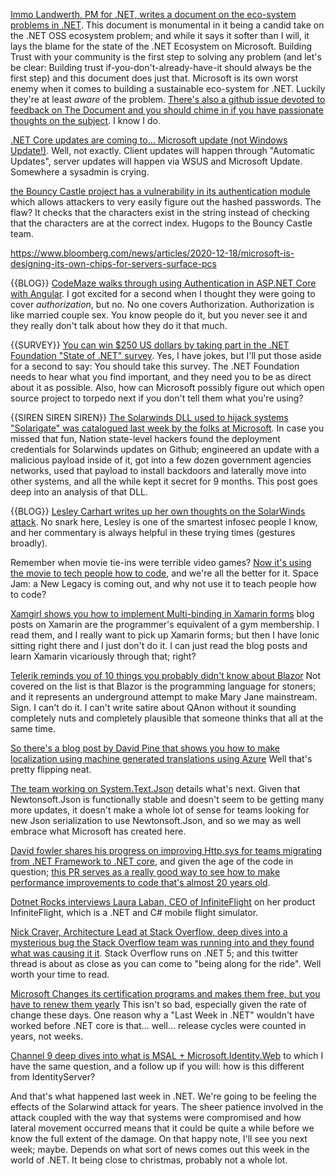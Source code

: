 [Immo Landwerth, PM for .NET, writes a document on the eco-system problems in .NET](https://github.com/microsoft/dotnet/blob/214c8c343587461f161198cdf5e9084abddde179/docs/ecosystem-issues.md).  This document is monumental in it being a candid take on the .NET OSS ecosystem problem; and while it says it softer than I will, it lays the blame for the state of the .NET Ecosystem on Microsoft.  Building Trust with your community is the first step to solving any problem (and let's be clear: Building trust if-you-don't-already-have-it should always be the first step) and this document does just that.  Microsoft is its own worst enemy when it comes to building a sustainable eco-system for .NET.  Luckily they're at least *aware* of the problem.  [There's also a github issue devoted to feedback on The Document and you should chime in if you have passionate thoughts on the subject](https://github.com/dotnet-foundation/ecosystem-growth/issues/7). I know I do.

[.NET Core updates are coming to... Microsoft update  (not Windows Update!)](https://devblogs.microsoft.com/dotnet/net-core-updates-coming-to-microsoft-update/).  Well, not exactly. Client updates will happen through "Automatic Updates", server updates will happen via WSUS and Microsoft Update.  Somewhere a sysadmin is crying.

[the Bouncy Castle project has a vulnerability in its authentication module](https://www.bleepingcomputer.com/news/security/bouncy-castle-crypto-authentication-bypass-vulnerability-revealed/) which allows attackers to very easily figure out the hashed passwords.  The flaw? It checks that the characters exist in the string instead of checking that the characters are at the correct index.  Hugops to the Bouncy Castle team.

https://www.bloomberg.com/news/articles/2020-12-18/microsoft-is-designing-its-own-chips-for-servers-surface-pcs

{{BLOG}} [CodeMaze walks through using Authentication in ASP.NET Core with Angular](https://code-maze.com/angular-authentication-aspnet-identity/).  I got excited for a second when I thought they were going to cover *authorization*, but no. No one covers Authorization.  Authorization is like married couple sex. You know people do it, but you never see it and they really don't talk about how they do it that much.

{{SURVEY}} [You can win $250 US dollars by taking part in the .NET Foundation "State of .NET" survey](https://dotnetfoundation.org/about/survey). Yes, I have jokes, but I'll put those aside for a second to say: You should take this survey.  The .NET Foundation needs to hear what you find important, and they need you to be as direct about it as possible.  Also, how can Microsoft possibly figure out which open source project to torpedo next if you don't tell them what you're using?

{{SIREN SIREN SIREN}}  [The Solarwinds DLL used to hijack systems "Solarigate" was catalogued last week by the folks at Microsoft](https://www.microsoft.com/security/blog/2020/12/18/analyzing-solorigate-the-compromised-dll-file-that-started-a-sophisticated-cyberattack-and-how-microsoft-defender-helps-protect/).  In case you missed that fun, Nation state-level hackers found the deployment credentials for Solarwinds updates on Github; engineered an update with a malicious payload inside of it, got into a few dozen government agencies networks, used that payload to install backdoors and laterally move into other systems, and all the while kept it secret for 9 months.   This post goes deep into an analysis of that DLL.


{{BLOG}} [Lesley Carhart writes up her own thoughts on the SolarWinds attack](https://tisiphone.net/2020/12/13/uh-oh-orion/). No snark here, Lesley is one of the smartest infosec people I know, and her commentary is always helpful in these trying times (gestures broadly).

Remember when movie tie-ins were terrible video games? [Now it's using the movie to tech people how to code](https://blogs.microsoft.com/blog/2020/12/14/microsoft-teams-up-with-warner-bros-lebron-james-and-bugs-bunny-to-empower-a-new-generation-of-developers/), and we're all the better for it.  Space Jam: a New Legacy is coming out, and why not use it to teach people how to code?  

[Xamgirl shows you how to implement Multi-binding in Xamarin forms](https://xamgirl.com/understanding-multi-binding-in-xamarin-forms/) blog posts on Xamarin are the programmer's equivalent of a gym membership. I read them, and I really want to pick up Xamarin forms; but then I have Ionic sitting right there and I just don't do it.   I can just read the blog posts and learn Xamarin vicariously through that; right?

[Telerik reminds you of 10 things you probably didn't know about Blazor](https://www.telerik.com/blogs/10-blazor-features-you-probably-didnt-know) Not covered on the list is that Blazor is the programming language for stoners; and it represents an underground attempt to make Mary Jane mainstream. Sign.  I can't do it.  I can't write satire about QAnon without it sounding completely nuts and completely plausible that someone thinks that all at the same time.

[So there's a blog post by David Pine that shows you how to make localization using machine generated translations using Azure](https://devblogs.microsoft.com/dotnet/localize-net-applications-with-machine-translation/) Well that's pretty flipping neat.

[The team working on System.Text.Json](https://devblogs.microsoft.com/dotnet/whats-next-for-system-text-json/) details what's next.  Given that Newtonsoft.Json is functionally stable and doesn't seem to be getting many more updates, it doesn't make a whole lot of sense for teams looking for new Json serialization to use Newtonsoft.Json, and so we may as well embrace what Microsoft has created here.  

[David fowler shares his progress on improving Http.sys for teams migrating from .NET Framework to .NET core](https://twitter.com/davidfowl/status/1336310346383060993?s=20), and given the age of the code in question; [this PR serves as a really good way to see how to make performance improvements to code that's almost 20 years old](https://github.com/dotnet/aspnetcore/issues/22022).

[Dotnet Rocks interviews Laura Laban, CEO of InfiniteFlight](https://twitter.com/richcampbell/status/1339646994575441924) on her product InfiniteFlight, which is a .NET and C# mobile flight simulator.

[Nick Craver, Architecture Lead at Stack Overflow, deep dives into a mysterious bug the Stack Overflow team was running into and they found what was causing it it](https://twitter.com/Nick_Craver/status/1339700970603855876). Stack Overflow runs on .NET 5; and this twitter thread is about as close as you can come to "being along for the ride". Well worth your time to read.

[Microsoft Changes its certification programs and makes them free, but you have to renew them yearly](https://www.theregister.com/2020/12/17/microsoft_certification/)  This isn't so bad, especially given the rate of change these days.  One reason why a "Last Week in .NET" wouldn't have worked before .NET core is that... well... release cycles were counted in years, not weeks.

[Channel 9 deep dives into what is MSAL + Microsoft.Identity.Web](https://channel9.msdn.com/Shows/On-NET/What-is-MSAL--MicrosoftIdentityWeb) to which I have the same question, and a follow up if you will:  how is this different from IdentityServer?

And that's what happened last week in .NET.  We're going to be feeling the effects of the Solarwind attack for years.  The sheer patience involved in the attack coupled with the way that systems were compromised and how lateral movement occurred means that it could be quite a while before we know the full extent of the damage.  On that happy note, I'll see you next week; maybe. Depends on what sort of news comes out this week in the world of .NET.  It being close to christmas, probably not a whole lot.
